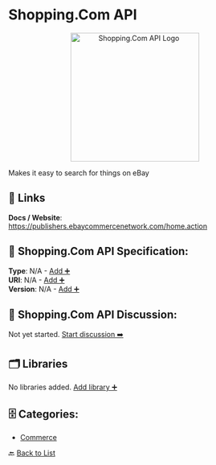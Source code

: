 # Shopping.Com API
<p align="center">
    <img width="256" src="https://raw.githubusercontent.com/apis-list/apis-list/main/apis/shopping-com-api/logo_256x256.png" alt="Shopping.Com API Logo"/>
</p>
Makes it easy to search for things on eBay

##  🔗 Links
**Docs / Website**: https://publishers.ebaycommercenetwork.com/home.action

## 🧬 Shopping.Com API Specification:
**Type**: N/A - [Add ➕](https://github.com/apis-list/apis-list/edit/main/apis.yaml#L17553)  
**URI**: N/A - [Add ➕](https://github.com/apis-list/apis-list/edit/main/apis.yaml#L17553)  
**Version**: N/A - [Add ➕](https://github.com/apis-list/apis-list/edit/main/apis.yaml#L17553)

## 💬 Shopping.Com API Discussion:
Not yet started. [Start discussion ➡️](https://github.com/apis-list/apis-list/discussions/new)

## 🗂️ Libraries

No libraries added. [Add library ➕](https://github.com/apis-list/apis-list/edit/main/apis.yaml#L17553)    


## 🗄️ Categories:
- [Commerce](https://github.com/apis-list/apis-list#commerce-)

🔙  [Back to List](https://github.com/apis-list/apis-list)
